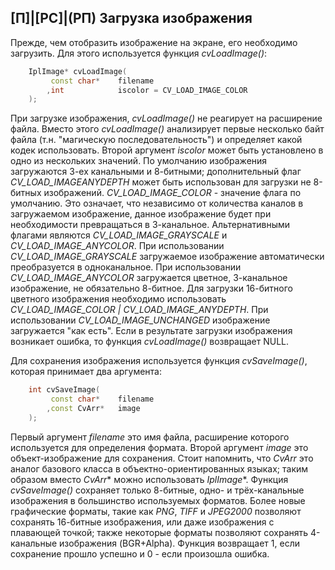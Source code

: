 ## [П]|[РС]|(РП) Загрузка изображения

Прежде, чем отобразить изображение на экране, его необходимо загрузить. Для этого используется функция *cvLoadImage()*:

```cpp
	IplImage* cvLoadImage(
		 const char*	filename
		,int 			iscolor = CV_LOAD_IMAGE_COLOR
	);
```

При загрузке изображения, *cvLoadImage()* не реагирует на расширение файла. Вместо этого *cvLoadImage()* анализирует первые несколько байт файла (т.н. "магическую последовательность") и определяет какой кодек использовать. Второй аргумент *iscolor* может быть установлено в одно из нескольких значений. По умолчанию изображения загружаются 3-ех канальными и 8-битными; дополнительный флаг *CV_LOAD_IMAGEANYDEPTH* может быть использован для загрузки не 8-битных изображений. *CV_LOAD_IMAGE_COLOR* - значение флага по умолчанию. Это означает, что независимо от количества каналов в загружаемом изображение, данное изображение будет при необходимости превращаться в 3-канальное. Альтернативными флагами являются *CV_LOAD_IMAGE_GRAYSCALE* и *CV_LOAD_IMAGE_ANYCOLOR*. При использовании *CV_LOAD_IMAGE_GRAYSCALE* загружаемое изображение автоматически преобразуется в одноканальное. При использовании *CV_LOAD_IMAGE_ANYCOLOR* загружается цветное, 3-канальное изображение, не обязательно 8-битное. Для загрузки 16-битного цветного изображения необходимо использовать *CV_LOAD_IMAGE_COLOR | CV_LOAD_IMAGE_ANYDEPTH*. При использовании *CV_LOAD_IMAGE_UNCHANGED* изображение загружается "как есть". Если в результате загрузки изображения возникает ошибка, то функция *cvLoadImage()* возвращает NULL.

Для сохранения изображения используется функция *cvSaveImage()*, которая принимает два аргумента:

```cpp
	int cvSaveImage(
		 const char*	filename
		,const CvArr*	image
	);
```

Первый аргумент *filename* это имя файла, расширение которого используется для определения формата. Второй аргумент *image* это объект-изображение для сохранения. Стоит напомнить, что *CvArr* это аналог базового класса в объектно-ориентированных языках; таким образом вместо *CvArr** можно использовать *IplImage**. Функция *cvSaveImage()* сохраняет только 8-битные, одно- и трёх-канальные изображения в большинство используемых форматов. Более новые графические форматы, такие как *PNG*, *TIFF* и *JPEG2000* позволяют сохранять 16-битные изображения, или даже изображения с плавающей точкой; также некоторые форматы позволяют сохранять 4-канальные изображения (BGR+Alpha). Функция возвращает 1, если сохранение прошло успешно и 0 - если произошла ошибка.
